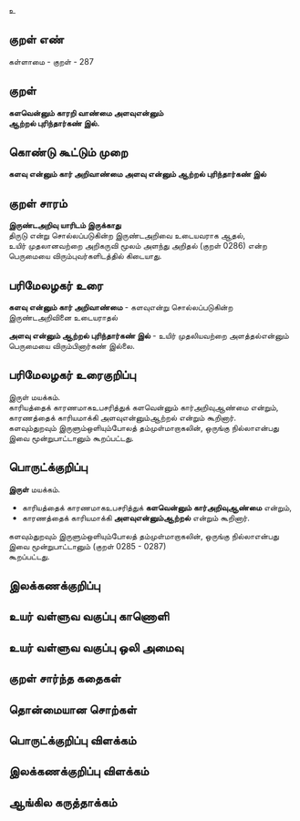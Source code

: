 உ

## குறள் எண் 

கள்ளாமை  - குறள் - 287  

## குறள் 

**களவென்னும் காரறி வாண்மை அளவுஎன்னும்  
ஆற்றல் புரிந்தார்கண் இல்.**

## கொண்டு கூட்டும் முறை

**களவு என்னும் கார் அறிவாண்மை அளவு என்னும் ஆற்றல் புரிந்தார்கண் இல்**

## குறள் சாரம் 

**இருண்டஅறிவு யாரிடம் இருக்காது**   
திருடு என்று சொல்லப்படுகின்ற இருண்டஅறிவை உடையவராக ஆதல்,  
உயிர் முதலானவற்றை அறிகருவி மூலம் அளந்து அறிதல் (குறள் 0286) என்ற பெருமையை விரும்புவர்களிடத்தில் கிடையாது.  

## பரிமேலழகர் உரை

**களவு என்னும் கார் அறிவாண்மை** - களவுஎன்று சொல்லப்படுகின்ற இருண்டஅறிவினை உடையராதல்  

**அளவு என்னும் ஆற்றல் புரிந்தார்கண் இல்** - உயிர் முதலியவற்றை அளத்தல்என்னும் பெருமையை விரும்பினார்கண் இல்லை.  

## பரிமேலழகர் உரைகுறிப்பு   

இருள் மயக்கம்.   
காரியத்தைக் காரணமாகஉபசரித்துக் களவென்னும் கார்அறிவுஆண்மை என்றும், காரணத்தைக் காரியமாக்கி அளவுஎன்னும்ஆற்றல் என்றும் கூறினார்.   
களவும்துறவும் இருளும்ஒளியும்போலத் தம்முள்மாறாகலின், ஒருங்கு நில்லாஎன்பது இவை மூன்றுபாட்டானும் கூறப்பட்டது.  

## பொருட்க்குறிப்பு 

**இருள்** மயக்கம்.   

* காரியத்தைக் காரணமாகஉபசரித்துக் **களவென்னும் கார்அறிவுஆண்மை** என்றும்,   
* காரணத்தைக் காரியமாக்கி **அளவுஎன்னும்ஆற்றல்** என்றும் கூறினார்.   

களவும்துறவும் இருளும்ஒளியும்போலத் தம்முள்மாறாகலின், ஒருங்கு நில்லாஎன்பது இவை மூன்றுபாட்டானும் (குறள் 0285 - 0287)  
கூறப்பட்டது.  

## இலக்கணக்குறிப்பு  


## உயர் வள்ளுவ வகுப்பு காணொளி


## உயர் வள்ளுவ வகுப்பு ஒலி அமைவு 

 
## குறள் சார்ந்த கதைகள் 


## தொன்மையான சொற்கள்


## பொருட்க்குறிப்பு விளக்கம்


## இலக்கணக்குறிப்பு விளக்கம்


## ஆங்கில கருத்தாக்கம் 


